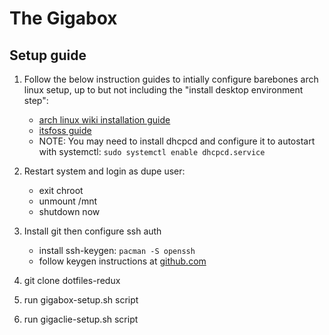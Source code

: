 # The Gigabox

## Setup guide

1. Follow the below instruction guides to intially configure barebones arch linux setup,
up to but not including the "install desktop environment step":
    - [arch linux wiki installation guide](https://wiki.archlinux.org/title/installation_guide)
    - [itsfoss guide](https://itsfoss.com/install-arch-linux/)
    - NOTE: You may need to install dhcpcd and configure it to autostart with systemctl:
        `sudo systemctl enable dhcpcd.service`

2. Restart system and login as dupe user:
    - exit chroot
    - unmount /mnt
    - shutdown now

3. Install git then configure ssh auth
    - install ssh-keygen: `pacman -S openssh`
    - follow keygen instructions at [github.com](https://docs.github.com/en/authentication/connecting-to-github-with-ssh/generating-a-new-ssh-key-and-adding-it-to-the-ssh-agent)

4. git clone dotfiles-redux

5. run gigabox-setup.sh script

6. run gigaclie-setup.sh script

